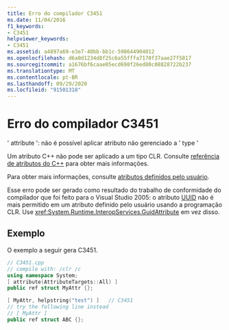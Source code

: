 ```yaml
---
title: Erro do compilador C3451
ms.date: 11/04/2016
f1_keywords:
- C3451
helpviewer_keywords:
- C3451
ms.assetid: a4897a69-e3e7-40bb-bb1c-598644904012
ms.openlocfilehash: d6a0d1234d8f25c6a55fffa7170f37aae27f5817
ms.sourcegitcommit: a1676bf6caae05ecd698f26ed80c08828722b237
ms.translationtype: MT
ms.contentlocale: pt-BR
ms.lasthandoff: 09/29/2020
ms.locfileid: "91501318"
---
```

# <a name="compiler-error-c3451"></a>Erro do compilador C3451

' attribute ': não é possível aplicar atributo não gerenciado a ' type '

Um atributo C++ não pode ser aplicado a um tipo CLR. Consulte [referência de atributos do C++](../../windows/attributes/attributes-alphabetical-reference.md) para obter mais informações.

Para obter mais informações, consulte [atributos definidos pelo usuário](../../extensions/user-defined-attributes-cpp-component-extensions.md).

Esse erro pode ser gerado como resultado do trabalho de conformidade do compilador que foi feito para o Visual Studio 2005: o atributo [UUID](../../windows/attributes/uuid-cpp-attributes.md) não é mais permitido em um atributo definido pelo usuário usando a programação CLR. Use <xref:System.Runtime.InteropServices.GuidAttribute> em vez disso.

## <a name="example"></a>Exemplo

O exemplo a seguir gera C3451.

```cpp
// C3451.cpp
// compile with: /clr /c
using namespace System;
[ attribute(AttributeTargets::All) ]
public ref struct MyAttr {};

[ MyAttr, helpstring("test") ]   // C3451
// try the following line instead
// [ MyAttr ]
public ref struct ABC {};
```
